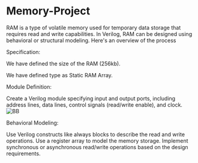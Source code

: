 # Memory-Project
RAM is a type of volatile memory used for temporary data storage that requires read and write capabilities. In Verilog, RAM can be designed using behavioral or structural modeling. 
Here's an overview of the process

Specification:

We have defined the size of the RAM (256kb).

We have defined type as Static RAM Array.


Module Definition:

Create a Verilog module specifying input and output ports, including address lines, data lines, control signals (read/write enable), and clock.
![BB](https://github.com/monil667/Memory-Project/assets/114842275/302ebc3a-47b8-46b0-9da3-487d0c69eaf8)


Behavioral Modeling:

Use Verilog constructs like always blocks to describe the read and write operations.
Use a register array to model the memory storage.
Implement synchronous or asynchronous read/write operations based on the design requirements.
